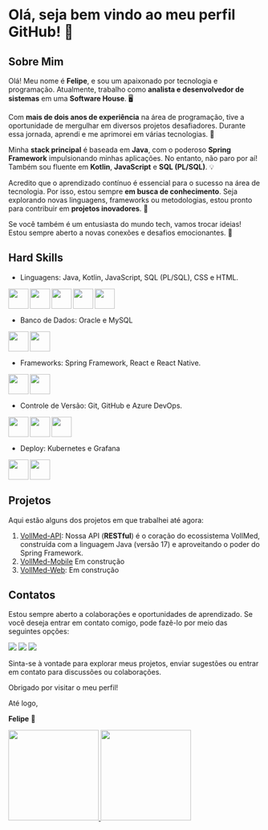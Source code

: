 # Olá, seja bem vindo ao meu perfil GitHub! 👋

## **Sobre Mim**

Olá! Meu nome é **Felipe**, e sou um apaixonado por tecnologia e programação. Atualmente, trabalho como **analista e desenvolvedor de sistemas** em uma **Software House**. 🖥️

Com **mais de dois anos de experiência** na área de programação, tive a oportunidade de mergulhar em diversos projetos desafiadores. Durante essa jornada, aprendi e me aprimorei em várias tecnologias. 🚀

Minha **stack principal** é baseada em **Java**, com o poderoso **Spring Framework** impulsionando minhas aplicações. No entanto, não paro por aí! Também sou fluente em **Kotlin**, **JavaScript** e **SQL (PL/SQL)**. 💡

Acredito que o aprendizado contínuo é essencial para o sucesso na área de tecnologia. Por isso, estou sempre **em busca de conhecimento**. Seja explorando novas linguagens, frameworks ou metodologias, estou pronto para contribuir em **projetos inovadores**. 🌟

Se você também é um entusiasta do mundo tech, vamos trocar ideias! Estou sempre aberto a novas conexões e desafios emocionantes. 🤝

## **Hard Skills**
- Linguagens: Java, Kotlin, JavaScript, SQL (PL/SQL), CSS e HTML.
<img align="left" src="https://cdn.jsdelivr.net/gh/devicons/devicon/icons/java/java-original.svg" width="40" height="40"/>
<img align="left" src="https://cdn.jsdelivr.net/gh/devicons/devicon/icons/kotlin/kotlin-original.svg" width="40" height="40"/>
<img align="left" src="https://cdn.jsdelivr.net/gh/devicons/devicon/icons/javascript/javascript-original.svg" width="40" height="40"/>
<img align="left" src="https://cdn.jsdelivr.net/gh/devicons/devicon/icons/css3/css3-original.svg" width="40" height="40"/>
<img align="" src="https://cdn.jsdelivr.net/gh/devicons/devicon/icons/html5/html5-original.svg" width="40" height="40"/>

- Banco de Dados: Oracle e MySQL
<img align="left" src="https://cdn.jsdelivr.net/gh/devicons/devicon/icons/oracle/oracle-original.svg" width="40" height="40"/>
<img align="" src="https://cdn.jsdelivr.net/gh/devicons/devicon/icons/mysql/mysql-original.svg" width="40" height="40"/>

      
- Frameworks: Spring Framework, React e React Native.
<img align="left" src="https://cdn.jsdelivr.net/gh/devicons/devicon/icons/spring/spring-original.svg" width="40" height="40" />
<img align="" src="https://cdn.jsdelivr.net/gh/devicons/devicon/icons/react/react-original.svg" width="40" height="40"/>

- Controle de Versão: Git, GitHub e Azure DevOps.
<img align="left" src="https://cdn.jsdelivr.net/gh/devicons/devicon/icons/git/git-original.svg" width="40" height="40"/>
<img align="left" src="https://cdn.jsdelivr.net/gh/devicons/devicon/icons/azure/azure-original.svg" width="40" height="40"/>
<img align="" src="https://cdn.jsdelivr.net/gh/devicons/devicon/icons/github/github-original.svg" width="40" height="40"/>

- Deploy: Kubernetes e Grafana
<img align="left" src="https://cdn.jsdelivr.net/gh/devicons/devicon/icons/kubernetes/kubernetes-plain.svg" width="40" height="40"/>
<img  align="" src="https://cdn.jsdelivr.net/gh/devicons/devicon/icons/grafana/grafana-original.svg" width="40" height="40"/>

## **Projetos**

Aqui estão alguns dos projetos em que trabalhei até agora:

1. [VollMed-API](https://github.com/garcfelip/VollMed-API): Nossa API (**RESTful**) é o coração do ecossistema VollMed, construída com a linguagem Java (versão 17) e aproveitando o poder do Spring Framework.
2. [VollMed-Mobile](https://github.com/garcfelip/VollMed-Mobile) Em construção
3. [VollMed-Web](https://github.com/garcfelip/VollMed-Web): Em construção

## **Contatos**
Estou sempre aberto a colaborações e oportunidades de aprendizado. Se você deseja entrar em contato comigo, pode fazê-lo por meio das seguintes opções:
<div>
<a href = "mailto:felipegarc.tech@gmail.com"><img loading="lazy" src="https://img.shields.io/badge/Gmail-D14836?style=for-the-badge&logo=gmail&logoColor=white" target="_blank"></a>
<a href="https://www.linkedin.com/in/felipegarciatech" target="_blank"><img loading="lazy" src="https://img.shields.io/badge/-LinkedIn-%230077B5?style=for-the-badge&logo=linkedin&logoColor=white" target="_blank"></a>  
<a href="https://instagram.com/garctech" target="_blank"><img loading="lazy" src="https://img.shields.io/badge/-Instagram-%23E4405F?style=for-the-badge&logo=instagram&logoColor=white" target="_blank"></a> 
<!-- <a href="https://www.youtube.com/@garctech" target="_blank"><img loading="lazy" src="https://img.shields.io/badge/YouTube-FF0000?style=for-the-badge&logo=youtube&logoColor=white" target="_blank"></a>-->
</div>

Sinta-se à vontade para explorar meus projetos, enviar sugestões ou entrar em contato para discussões ou colaborações.

Obrigado por visitar o meu perfil!

Até logo,

**Felipe** 🚀

<div>
<a href="https://github.com/seu-usuário-aqui">
<img loading="lazy" height="180em" src="https://github-readme-stats.vercel.app/api/top-langs/?username=garcfelip&layout=compact&langs_count=7&theme=highcontrast"/>
<img loading="lazy" height="180em" src="https://github-readme-stats.vercel.app/api?username=garcfelip&show_icons=true&theme=highcontrast&include_all_commits=true&count_private=true"/>
</div>

